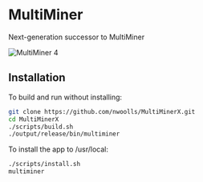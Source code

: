 MultiMiner
===========

Next-generation successor to MultiMiner

![MultiMiner 4](http://www.nwoolls.com/othercontent/MultiMiner%204%20-%20pr1.png)

Installation
------------
To build and run without installing:
```bash
git clone https://github.com/nwoolls/MultiMinerX.git
cd MultiMinerX
./scripts/build.sh
./output/release/bin/multiminer

```
To install the app to /usr/local:
```bash
./scripts/install.sh
multiminer
````
